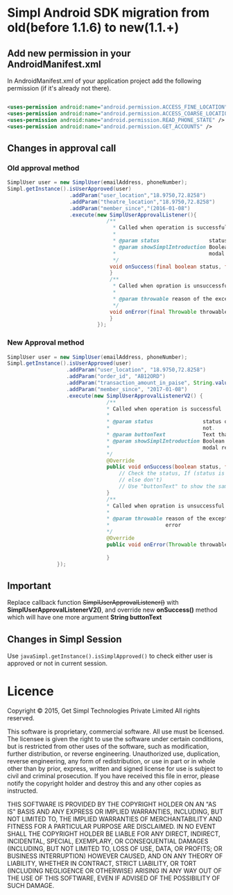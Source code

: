 # Simpl Android SDK migration from old(before 1.1.6) to new(1.1.+)

## Add new permission in your AndroidManifest.xml
In AndroidManifest.xml of your application project add the following permission (if it's already not there).
```xml

<uses-permission android:name="android.permission.ACCESS_FINE_LOCATION" />
<uses-permission android:name="android.permission.ACCESS_COARSE_LOCATION" />
<uses-permission android:name="android.permission.READ_PHONE_STATE" />
<uses-permission android:name="android.permission.GET_ACCOUNTS" />
```
## Changes in approval call

### Old approval method
```java
SimplUser user = new SimplUser(emailAddress, phoneNumber);
Simpl.getInstance().isUserApproved(user)
                    .addParam("user_location","18.9750,72.8258")
                    .addParam("theatre_location","18.9750,72.8258")
                    .addParam("member_since","(2016-01-08")                                                     
                    .execute(new SimplUserApprovalListener(){
                                /**
                                  * Called when operation is successful
                                  *
                                  * @param status                status of approval : true if user is approved and false if he is not.
                                  * @param showSimplIntroduction Boolean to indicate that User should be shown an introduction
                                  *                              modal related to Simpl
                                  */
                                 void onSuccess(final boolean status, final boolean showSimplIntroduction){
                                 }
                                 /**
                                  * Called when opration is unsuccessful
                                  *
                                  * @param throwable reason of the exception. Use throwable.getMessage() to show user readable error
                                  */
                                 void onError(final Throwable throwable){
                                 }
                             });
```

### New Approval method
```java
SimplUser user = new SimplUser(emailAddress, phoneNumber);
Simpl.getInstance().isUserApproved(user)
                   .addParam("user_location", "18.9750,72.8258")
                   .addParam("order_id", "AB12ORD")
                   .addParam("transaction_amount_in_paise", String.valueOf(transactionAmountInPaise))
                   .addParam("member_since", "2017-01-08")
                   .execute(new SimplUserApprovalListenerV2() {
                                /**
                                * Called when operation is successful
                                *
                                * @param status                status of approval : true if user is approved and false if he is
                                *                              not.
                                * @param buttonText            Text that should appear on Simpl payment option
                                * @param showSimplIntroduction Boolean to indicate that User should be shown an introduction
                                *                              modal related to Simpl
                                */
                                @Override
                                public void onSuccess(boolean status, final String buttonText, boolean showSimplIntroduction) {
                                    // Check the status, If (status is true-> User is approved and show the payment button
                                    // else don't)
                                    // Use "buttonText" to show the same on Payment button
                                }
                                /**
                                * Called when opration is unsuccessful
                                *
                                * @param throwable reason of the exception. Use throwable.getMessage() to show user readable
                                *                  error
                                */
                                @Override
                                public void onError(Throwable throwable) {
            
                                }
                });
```
## Important
Replace callback function ~~SimplUserApprovalListener()~~ with  **SimplUserApprovalListenerV2()**, and override new 
**onSuccess()** method which will have one more argument **String buttonText**

## Changes in Simpl Session
Use ```javaSimpl.getInstance().isSimplApproved()``` to check either user is approved or not in current session.

# Licence
Copyright © 2015, Get Simpl Technologies Private Limited
All rights reserved.

This software is proprietary, commercial software. All use must be licensed. The licensee is given the right to use the software under certain conditions, but is restricted from other uses of the software, such as modification, further distribution, or reverse engineering. Unauthorized use, duplication, reverse engineering, any form of redistribution, or use in part or in whole other than by prior, express, written and signed license for use is subject to civil and criminal prosecution. If you have received this file in error, please notify the copyright holder and destroy this and any other copies as instructed.

THIS SOFTWARE IS PROVIDED BY THE COPYRIGHT HOLDER ON AN "AS IS" BASIS AND ANY EXPRESS OR IMPLIED WARRANTIES, INCLUDING, BUT NOT LIMITED TO, THE IMPLIED WARRANTIES OF MERCHANTABILITY AND FITNESS FOR A PARTICULAR PURPOSE ARE DISCLAIMED. IN NO EVENT SHALL THE COPYRIGHT HOLDER BE LIABLE FOR ANY DIRECT, INDIRECT, INCIDENTAL, SPECIAL, EXEMPLARY, OR CONSEQUENTIAL DAMAGES (INCLUDING, BUT NOT LIMITED TO, LOSS OF USE, DATA, OR PROFITS; OR BUSINESS INTERRUPTION) HOWEVER CAUSED, AND ON ANY THEORY OF LIABILITY, WHETHER IN CONTRACT, STRICT LIABILITY, OR TORT (INCLUDING NEGLIGENCE OR OTHERWISE) ARISING IN ANY WAY OUT OF THE USE OF THIS SOFTWARE, EVEN IF ADVISED OF THE POSSIBILITY OF SUCH DAMAGE.
